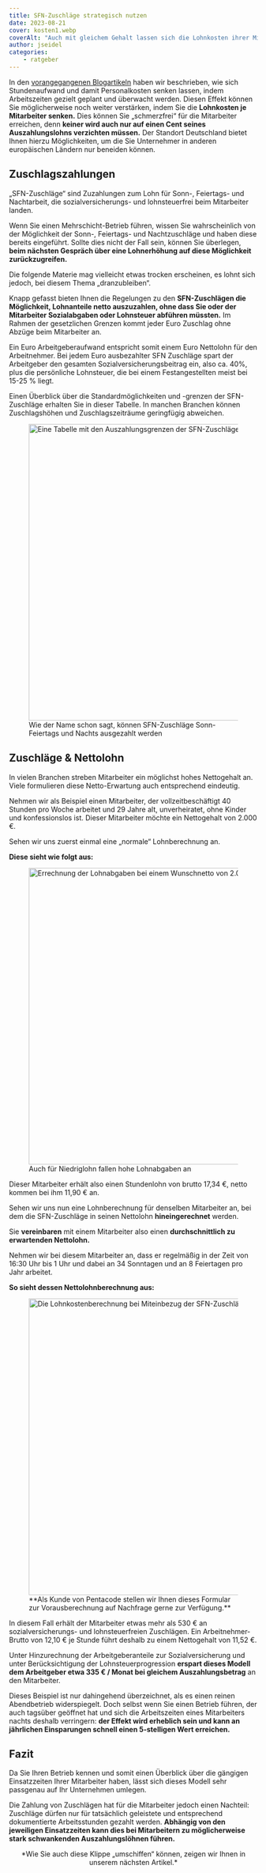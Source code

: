 ```yaml
---
title: SFN-Zuschläge strategisch nutzen
date: 2023-08-21
cover: kosten1.webp
coverAlt: "Auch mit gleichem Gehalt lassen sich die Lohnkosten ihrer Mitarbeiter reduzieren"
author: jseidel
categories:
    - ratgeber
---
```


In den [vorangegangenen Blogartikeln](/blog/zeiterfassung_dienstplanung/) haben wir beschrieben, wie sich Stundenaufwand und damit Personalkosten senken lassen, indem Arbeitszeiten gezielt geplant und überwacht werden. Diesen Effekt können Sie möglicherweise noch weiter verstärken, indem Sie die **Lohnkosten je Mitarbeiter senken.** Dies können Sie „schmerzfrei“ für die Mitarbeiter erreichen, denn **keiner wird auch nur auf einen Cent seines Auszahlungslohns verzichten müssen.** Der Standort Deutschland bietet Ihnen hierzu Möglichkeiten, um die Sie Unternehmer in anderen europäischen Ländern nur beneiden können.

## Zuschlagszahlungen

„SFN-Zuschläge“ sind Zuzahlungen zum Lohn für Sonn-, Feiertags- und Nachtarbeit, die sozialversicherungs- und lohnsteuerfrei beim Mitarbeiter landen.

Wenn Sie einen Mehrschicht-Betrieb führen, wissen Sie wahrscheinlich von der Möglichkeit der Sonn-, Feiertags- und Nachtzuschläge und haben diese bereits eingeführt. Sollte dies nicht der Fall sein, können Sie überlegen, **beim nächsten Gespräch über eine Lohnerhöhung auf diese Möglichkeit zurückzugreifen.**

Die folgende Materie mag vielleicht etwas trocken erscheinen, es lohnt sich jedoch, bei diesem Thema „dranzubleiben“.

Knapp gefasst bieten Ihnen die Regelungen zu den **SFN-Zuschlägen die Möglichkeit, Lohnanteile netto auszuzahlen, ohne dass Sie oder der Mitarbeiter Sozialabgaben oder Lohnsteuer abführen müssten.** Im Rahmen der gesetzlichen Grenzen kommt jeder Euro Zuschlag ohne Abzüge beim Mitarbeiter an.

Ein Euro Arbeitgeberaufwand entspricht somit einem Euro Nettolohn für den Arbeitnehmer. Bei jedem Euro ausbezahlter SFN Zuschläge spart der Arbeitgeber den gesamten Sozialversicherungsbeitrag ein, also ca. 40%, plus die persönliche Lohnsteuer, die bei einem Festangestellten meist bei 15-25 % liegt.

Einen Überblick über die Standardmöglichkeiten und -grenzen der SFN-Zuschläge erhalten Sie in dieser Tabelle. In manchen Branchen können Zuschlagshöhen und Zuschlagszeiträume geringfügig abweichen.

<figure>
<img src="kosten4.webp" alt="Eine Tabelle mit den Auszahlungsgrenzen der SFN-Zuschläge" width="600" />
<figcaption> Wie der Name schon sagt, können SFN-Zuschläge Sonn- Feiertags und Nachts ausgezahlt werden </figcaption>
</figure>

## Zuschläge & Nettolohn

In vielen Branchen streben Mitarbeiter ein möglichst hohes Nettogehalt an.
Viele formulieren diese Netto-Erwartung auch entsprechend eindeutig.

Nehmen wir als Beispiel einen Mitarbeiter, der vollzeitbeschäftigt 40 Stunden pro Woche arbeitet und 29 Jahre alt, unverheiratet, ohne Kinder und konfessionslos ist. Dieser Mitarbeiter möchte ein Nettogehalt von 2.000 €.

Sehen wir uns zuerst einmal eine „normale“ Lohnberechnung an.

**Diese sieht wie folgt aus:**

<figure>
<img src="kosten2.webp" alt="Errechnung der Lohnabgaben bei einem Wunschnetto von 2.000€" width="600" />
<figcaption> Auch für Niedriglohn fallen hohe Lohnabgaben an </figcaption>
</figure>

Dieser Mitarbeiter erhält also einen Stundenlohn von brutto 17,34 €, netto kommen bei ihm 11,90 € an.

Sehen wir uns nun eine Lohnberechnung für denselben Mitarbeiter an, bei dem die SFN-Zuschläge in seinen Nettolohn **hineingerechnet** werden. 

Sie **vereinbaren** mit einem Mitarbeiter also einen **durchschnittlich zu erwartenden Nettolohn.**

Nehmen wir bei diesem Mitarbeiter an, dass er regelmäßig in der Zeit von 16:30 Uhr bis 1 Uhr und dabei an 34 Sonntagen und an 8 Feiertagen pro Jahr arbeitet.

**So sieht dessen Nettolohnberechnung aus:**

<figure>
<img src="kosten3.webp" alt="Die Lohnkostenberechnung bei Miteinbezug der SFN-Zuschläge" width="600" />
<figcaption> **Als Kunde von Pentacode stellen wir Ihnen dieses Formular zur Vorausberechnung auf Nachfrage gerne zur Verfügung.** </figcaption>
</figure>

In diesem Fall erhält der Mitarbeiter etwas mehr als 530 € an sozialversicherungs- und lohnsteuerfreien Zuschlägen. Ein Arbeitnehmer-Brutto von 12,10 € je Stunde führt deshalb zu einem Nettogehalt von 11,52 €.

Unter Hinzurechnung der Arbeitgeberanteile zur Sozialversicherung und unter Berücksichtigung der Lohnsteuerprogression **erspart dieses Modell dem Arbeitgeber etwa 335 € / Monat bei gleichem Auszahlungsbetrag** an den Mitarbeiter.

Dieses Beispiel ist nur dahingehend überzeichnet, als es einen reinen Abendbetrieb widerspiegelt. Doch selbst wenn Sie einen Betrieb führen, der auch tagsüber geöffnet hat und sich die Arbeitszeiten eines Mitarbeiters nachts deshalb verringern: **der Effekt wird erheblich sein und kann an jährlichen Einsparungen schnell einen 5-stelligen Wert erreichen.**

## Fazit

Da Sie Ihren Betrieb kennen und somit einen Überblick über die gängigen Einsatzzeiten Ihrer Mitarbeiter haben, lässt sich dieses Modell sehr passgenau auf Ihr Unternehmen umlegen.

Die Zahlung von Zuschlägen hat für die Mitarbeiter jedoch einen Nachteil: Zuschläge dürfen nur für tatsächlich geleistete und entsprechend dokumentierte Arbeitsstunden gezahlt werden. **Abhängig von den jeweiligen Einsatzzeiten kann dies bei Mitarbeitern zu möglicherweise stark schwankenden Auszahlungslöhnen führen.**

<p style="text-align: center;"> *Wie Sie auch diese Klippe „umschiffen“ können, zeigen wir Ihnen in unserem nächsten Artikel.* </p>